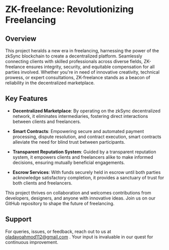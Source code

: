 

# ZK-freelance: Revolutionizing Freelancing

## Overview

This project heralds a new era in freelancing, harnessing the power of the zkSync blockchain to create a decentralized platform. Seamlessly connecting clients with skilled professionals across diverse fields, ZK-freelance ensures integrity, security, and equitable compensation for all parties involved. Whether you're in need of innovative creativity, technical prowess, or expert consultations, ZK-freelance stands as a beacon of reliability in the decentralized marketplace.

## Key Features

- **Decentralized Marketplace**: By operating on the zkSync decentralized network, it eliminates intermediaries, fostering direct interactions between clients and freelancers.

- **Smart Contracts**: Empowering secure and automated payment processing, dispute resolution, and contract execution, smart contracts alleviate the need for blind trust between participants.

- **Transparent Reputation System**: Guided by a transparent reputation system, it empowers clients and freelancers alike to make informed decisions, ensuring mutually beneficial engagements.

- **Escrow Services**: With funds securely held in escrow until both parties acknowledge satisfactory completion, it provides a sanctuary of trust for both clients and freelancers.

This project thrives on collaboration and welcomes contributions from developers, designers, and anyone with innovative ideas. Join us on our GitHub repository to shape the future of freelancing.

## Support

For queries, issues, or feedback, reach out to us at oladayoahmod112@gmail.com . Your input is invaluable in our quest for continuous improvement.
